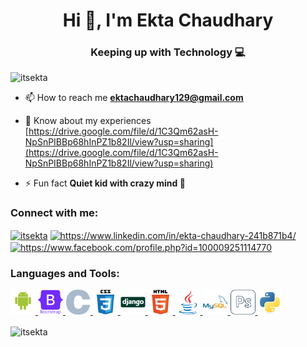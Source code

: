 <h1 align="center">Hi 👋, I'm Ekta Chaudhary</h1>
<h3 align="center">Keeping up with Technology 💻</h3>

<p align="left"> <img src="https://komarev.com/ghpvc/?username=itsekta&label=Profile%20views&color=0e75b6&style=flat" alt="itsekta" /> </p>

- 📫 How to reach me **ektachaudhary129@gmail.com**

- 📄 Know about my experiences [https://drive.google.com/file/d/1C3Qm62asH-NpSnPIBBp68hInPZ1b82Il/view?usp=sharing](https://drive.google.com/file/d/1C3Qm62asH-NpSnPIBBp68hInPZ1b82Il/view?usp=sharing)

- ⚡ Fun fact **Quiet kid with crazy mind 🧠**

<h3 align="left">Connect with me:</h3>
<p align="left">
<a href="https://dev.to/itsekta" target="blank"><img align="center" src="https://cdn.jsdelivr.net/npm/simple-icons@3.0.1/icons/dev-dot-to.svg" alt="itsekta" height="30" width="40" /></a>
<a href="https://linkedin.com/in/https://www.linkedin.com/in/ekta-chaudhary-241b871b4/" target="blank"><img align="center" src="https://cdn.jsdelivr.net/npm/simple-icons@3.0.1/icons/linkedin.svg" alt="https://www.linkedin.com/in/ekta-chaudhary-241b871b4/" height="30" width="40" /></a>
<a href="https://fb.com/https://www.facebook.com/profile.php?id=100009251114770" target="blank"><img align="center" src="https://cdn.jsdelivr.net/npm/simple-icons@3.0.1/icons/facebook.svg" alt="https://www.facebook.com/profile.php?id=100009251114770" height="30" width="40" /></a>
</p>

<h3 align="left">Languages and Tools:</h3>
<p align="left"> <a href="https://developer.android.com" target="_blank"> <img src="https://raw.githubusercontent.com/devicons/devicon/master/icons/android/android-original-wordmark.svg" alt="android" width="40" height="40"/> </a> <a href="https://getbootstrap.com" target="_blank"> <img src="https://raw.githubusercontent.com/devicons/devicon/master/icons/bootstrap/bootstrap-plain-wordmark.svg" alt="bootstrap" width="40" height="40"/> </a> <a href="https://www.cprogramming.com/" target="_blank"> <img src="https://raw.githubusercontent.com/devicons/devicon/master/icons/c/c-original.svg" alt="c" width="40" height="40"/> </a> <a href="https://www.w3schools.com/css/" target="_blank"> <img src="https://raw.githubusercontent.com/devicons/devicon/master/icons/css3/css3-original-wordmark.svg" alt="css3" width="40" height="40"/> </a> <a href="https://www.djangoproject.com/" target="_blank"> <img src="https://raw.githubusercontent.com/devicons/devicon/master/icons/django/django-original.svg" alt="django" width="40" height="40"/> </a> <a href="https://www.w3.org/html/" target="_blank"> <img src="https://raw.githubusercontent.com/devicons/devicon/master/icons/html5/html5-original-wordmark.svg" alt="html5" width="40" height="40"/> </a> <a href="https://www.java.com" target="_blank"> <img src="https://raw.githubusercontent.com/devicons/devicon/master/icons/java/java-original.svg" alt="java" width="40" height="40"/> </a> <a href="https://www.mysql.com/" target="_blank"> <img src="https://raw.githubusercontent.com/devicons/devicon/master/icons/mysql/mysql-original-wordmark.svg" alt="mysql" width="40" height="40"/> </a> <a href="https://www.photoshop.com/en" target="_blank"> <img src="https://raw.githubusercontent.com/devicons/devicon/master/icons/photoshop/photoshop-line.svg" alt="photoshop" width="40" height="40"/> </a> <a href="https://www.python.org" target="_blank"> <img src="https://raw.githubusercontent.com/devicons/devicon/master/icons/python/python-original.svg" alt="python" width="40" height="40"/> </a> </p>

<p><img align="center" src="https://github-readme-stats.vercel.app/api/top-langs?username=itsekta&show_icons=true&locale=en&layout=compact" alt="itsekta" /></p>

